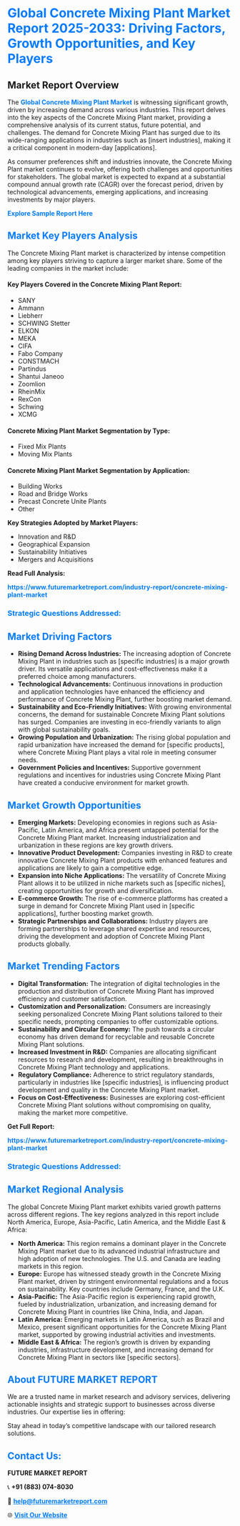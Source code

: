 <h1 style="color: #007BFF;">Global Concrete Mixing Plant Market Report 2025-2033: Driving Factors, Growth Opportunities, and Key Players</h1>

<section id="overview">
<h2>Market Report Overview</h2>
<p>The <a href="https://www.futuremarketreport.com/industry-report/concrete-mixing-plant-market" style="color: #007BFF; text-decoration: none;"><strong>Global Concrete Mixing Plant Market</strong></a> is witnessing significant growth, driven by increasing demand across various industries. This report delves into the key aspects of the Concrete Mixing Plant market, providing a comprehensive analysis of its current status, future potential, and challenges. The demand for Concrete Mixing Plant has surged due to its wide-ranging applications in industries such as [insert industries], making it a critical component in modern-day [applications].</p>
<p>As consumer preferences shift and industries innovate, the Concrete Mixing Plant market continues to evolve, offering both challenges and opportunities for stakeholders. The global market is expected to expand at a substantial compound annual growth rate (CAGR) over the forecast period, driven by technological advancements, emerging applications, and increasing investments by major players.</p>
</section>

<section id="overview">
<p><a href="https://www.futuremarketreport.com/request-sample/reportId=52191" style="color: #007BFF; text-decoration: none;"><strong>Explore Sample Report Here</strong></a></p>
</section>

<section id="key-players">
<h2 style="color: #007BFF;">Market Key Players Analysis</h2>
<p>The Concrete Mixing Plant market is characterized by intense competition among key players striving to capture a larger market share. Some of the leading companies in the market include:</p>
<h4>Key Players Covered in the Concrete Mixing Plant Report:</h4>
<ul><li>SANY</li><li>Ammann</li><li>Liebherr</li><li>SCHWING Stetter</li><li>ELKON</li><li>MEKA</li><li>CIFA</li><li>Fabo Company</li><li>CONSTMACH</li><li>Partindus</li><li>Shantui Janeoo</li><li>Zoomlion</li><li>RheinMix</li><li>RexCon</li><li>Schwing</li><li>XCMG</li></ul>
<h4>Concrete Mixing Plant Market Segmentation by Type:</h4>
<ul><li>Fixed Mix Plants</li><li>Moving Mix Plants</li></ul>

<h4>Concrete Mixing Plant Market Segmentation by Application:</h4>
<ul><li>Building Works</li><li>Road and Bridge Works</li><li>Precast Concrete Unite Plants</li><li>Other</li></ul>
<p><strong>Key Strategies Adopted by Market Players:</strong></p>
<ul>
<li>Innovation and R&D</li>
<li>Geographical Expansion</li>
<li>Sustainability Initiatives</li>
<li>Mergers and Acquisitions</li>
</ul>
</section>

<section>
<p><strong>Read Full Analysis: </strong></p><a href="https://www.futuremarketreport.com/industry-report/concrete-mixing-plant-market" style="color: #007BFF; text-decoration: none;"><strong>https://www.futuremarketreport.com/industry-report/concrete-mixing-plant-market</strong></a>
<h3 style="color: #007BFF;">Strategic Questions Addressed:</h3>
</section>

<section id="driving-factors">
<h2 style="color: #007BFF;">Market Driving Factors</h2>
<ul>
<li><strong>Rising Demand Across Industries:</strong> The increasing adoption of Concrete Mixing Plant in industries such as [specific industries] is a major growth driver. Its versatile applications and cost-effectiveness make it a preferred choice among manufacturers.</li>
<li><strong>Technological Advancements:</strong> Continuous innovations in production and application technologies have enhanced the efficiency and performance of Concrete Mixing Plant, further boosting market demand.</li>
<li><strong>Sustainability and Eco-Friendly Initiatives:</strong> With growing environmental concerns, the demand for sustainable Concrete Mixing Plant solutions has surged. Companies are investing in eco-friendly variants to align with global sustainability goals.</li>
<li><strong>Growing Population and Urbanization:</strong> The rising global population and rapid urbanization have increased the demand for [specific products], where Concrete Mixing Plant plays a vital role in meeting consumer needs.</li>
<li><strong>Government Policies and Incentives:</strong> Supportive government regulations and incentives for industries using Concrete Mixing Plant have created a conducive environment for market growth.</li>
</ul>
</section>

<section id="growth-opportunities">
<h2 style="color: #007BFF;">Market Growth Opportunities</h2>
<ul>
<li><strong>Emerging Markets:</strong> Developing economies in regions such as Asia-Pacific, Latin America, and Africa present untapped potential for the Concrete Mixing Plant market. Increasing industrialization and urbanization in these regions are key growth drivers.</li>
<li><strong>Innovative Product Development:</strong> Companies investing in R&D to create innovative Concrete Mixing Plant products with enhanced features and applications are likely to gain a competitive edge.</li>
<li><strong>Expansion into Niche Applications:</strong> The versatility of Concrete Mixing Plant allows it to be utilized in niche markets such as [specific niches], creating opportunities for growth and diversification.</li>
<li><strong>E-commerce Growth:</strong> The rise of e-commerce platforms has created a surge in demand for Concrete Mixing Plant used in [specific applications], further boosting market growth.</li>
<li><strong>Strategic Partnerships and Collaborations:</strong> Industry players are forming partnerships to leverage shared expertise and resources, driving the development and adoption of Concrete Mixing Plant products globally.</li>
</ul>
</section>

<section id="trending-factors">
<h2 style="color: #007BFF;">Market Trending Factors</h2>
<ul>
<li><strong>Digital Transformation:</strong> The integration of digital technologies in the production and distribution of Concrete Mixing Plant has improved efficiency and customer satisfaction.</li>
<li><strong>Customization and Personalization:</strong> Consumers are increasingly seeking personalized Concrete Mixing Plant solutions tailored to their specific needs, prompting companies to offer customizable options.</li>
<li><strong>Sustainability and Circular Economy:</strong> The push towards a circular economy has driven demand for recyclable and reusable Concrete Mixing Plant solutions.</li>
<li><strong>Increased Investment in R&D:</strong> Companies are allocating significant resources to research and development, resulting in breakthroughs in Concrete Mixing Plant technology and applications.</li>
<li><strong>Regulatory Compliance:</strong> Adherence to strict regulatory standards, particularly in industries like [specific industries], is influencing product development and quality in the Concrete Mixing Plant market.</li>
<li><strong>Focus on Cost-Effectiveness:</strong> Businesses are exploring cost-efficient Concrete Mixing Plant solutions without compromising on quality, making the market more competitive.</li>
</ul>
</section>

<section>
<p><strong>Get Full Report: </strong></p><a href="https://www.futuremarketreport.com/industry-report/concrete-mixing-plant-market" style="color: #007BFF; text-decoration: none;"><strong>https://www.futuremarketreport.com/industry-report/concrete-mixing-plant-market</strong></a>
<h3 style="color: #007BFF;">Strategic Questions Addressed:</h3>
</section>


<section id="regional-analysis">
<h2 style="color: #007BFF;">Market Regional Analysis</h2>
<p>The global Concrete Mixing Plant market exhibits varied growth patterns across different regions. The key regions analyzed in this report include North America, Europe, Asia-Pacific, Latin America, and the Middle East & Africa:</p>
<ul>
<li><strong>North America:</strong> This region remains a dominant player in the Concrete Mixing Plant market due to its advanced industrial infrastructure and high adoption of new technologies. The U.S. and Canada are leading markets in this region.</li>
<li><strong>Europe:</strong> Europe has witnessed steady growth in the Concrete Mixing Plant market, driven by stringent environmental regulations and a focus on sustainability. Key countries include Germany, France, and the U.K.</li>
<li><strong>Asia-Pacific:</strong> The Asia-Pacific region is experiencing rapid growth, fueled by industrialization, urbanization, and increasing demand for Concrete Mixing Plant in countries like China, India, and Japan.</li>
<li><strong>Latin America:</strong> Emerging markets in Latin America, such as Brazil and Mexico, present significant opportunities for the Concrete Mixing Plant market, supported by growing industrial activities and investments.</li>
<li><strong>Middle East & Africa:</strong> The region’s growth is driven by expanding industries, infrastructure development, and increasing demand for Concrete Mixing Plant in sectors like [specific sectors].</li>
</ul>
</section>

<footer>
<h2 style="color: #007BFF;">About FUTURE MARKET REPORT</h2>
<p>We are a trusted name in market research and advisory services, delivering actionable insights and strategic support to businesses across diverse industries. Our expertise lies in offering:</p>

<p>Stay ahead in today’s competitive landscape with our tailored research solutions.</p>

<h2 style="color: #007BFF;">Contact Us:</h2>
<p><strong>FUTURE MARKET REPORT</strong></p>
<p>📞 <strong>+91 (883) 074-8030</strong></p>
<p>📧 <strong><a href="mailto:help@futuremarketreport.com" style="color: #007BFF;">help@futuremarketreport.com</a></strong></p>
<p>🌐 <strong><a href="https://www.futuremarketreport.com/" style="color: #007BFF;">Visit Our Website</a></strong></p>
</footer>